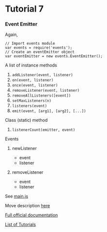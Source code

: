 # Tutorial 7

### Event Emitter

Again, 
```
// Import events module
var events = require('events');
// Create an eventEmitter object
var eventEmitter = new events.EventEmitter();
```

A list of instance methods
1. `addListener(event, listener)`
2. `on(event, listener)`
3. `once(event, listener)`
4. `removeListener(event, listener)`
5. `removeAllListeners([event])`
6. `setMaxListeners(n)`
7. `listeners(event)`
8. `emit(event, [arg1], [arg2], [...])`

Class (static) method
1. `listenerCount(emitter, event)`

Events
1. newListener
    * event
    * listener

2. removeListener
    * event
    * listener

See [main.js](main.js)

Move description [here](http://www.tutorialspoint.com/nodejs/nodejs_event_emitter.htm)

[Full official documentation](https://nodejs.org/api/events.html#events_class_eventemitter)

[List of Tutorials](https://github.com/shane030716/node-js)
